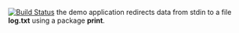 [![Build Status](https://travis-ci.org/uliana99/lab10.svg?branch=master)](https://travis-ci.org/uliana99/lab10)
the demo application redirects data from stdin to a file **log.txt** using a package **print**.
